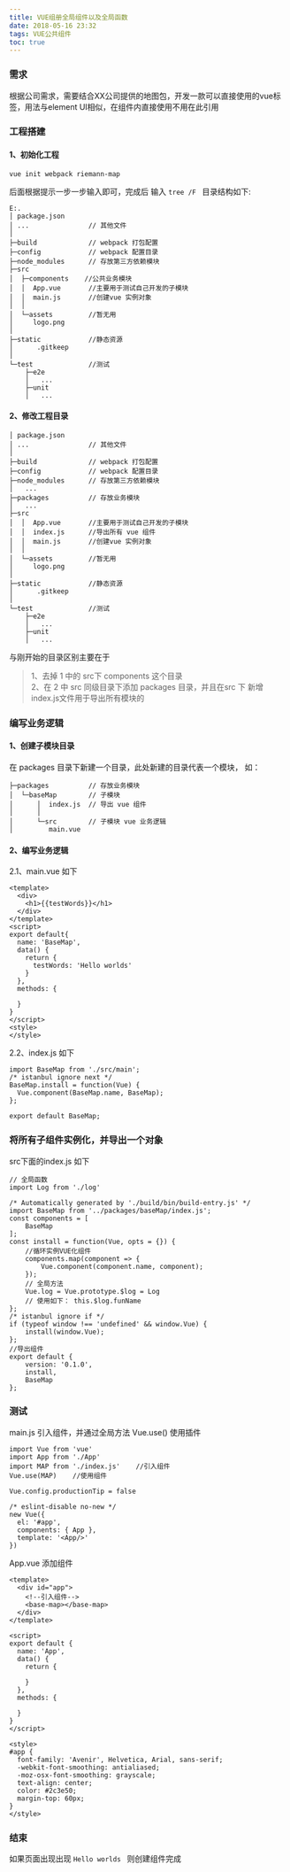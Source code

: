 ```yaml
---
title: VUE组册全局组件以及全局函数
date: 2018-05-16 23:32
tags: VUE公共组件
toc: true
---
```

### 需求
根据公司需求，需要结合XX公司提供的地图包，开发一款可以直接使用的vue标签，用法与element UI相似，在组件内直接使用不用在此引用

### 工程搭建
#### 1、初始化工程
```
vue init webpack riemann-map
```
后面根据提示一步一步输入即可，完成后
输入 ```tree /F ``` 目录结构如下:
```
E:.
│ package.json
│ ...               // 其他文件
│
├─build             // webpack 打包配置
├─config            // webpack 配置目录
├─node_modules      // 存放第三方依赖模块
├─src
│  ├─components    //公共业务模块
│  │  App.vue       //主要用于测试自己开发的子模块
│  │  main.js       //创建vue 实例对象
│  │
│  └─assets         //暂无用
│     logo.png
│
├─static            //静态资源
│      .gitkeep
│
└─test              //测试
    ├─e2e
    │   ...
    ├─unit
    │   ...
```
#### 2、修改工程目录 
```
│ package.json
│ ...               // 其他文件
│
├─build             // webpack 打包配置
├─config            // webpack 配置目录
├─node_modules      // 存放第三方依赖模块
│   ...                 
├─packages          // 存放业务模块
│   ...
├─src
│  │  App.vue       //主要用于测试自己开发的子模块
│  │  index.js      //导出所有 vue 组件
│  │  main.js       //创建vue 实例对象
│  │
│  └─assets         //暂无用
│     logo.png
│
├─static            //静态资源
│      .gitkeep
│
└─test              //测试
    ├─e2e
    │   ...
    ├─unit
    │   ...
```
与刚开始的目录区别主要在于   
>1、去掉 1 中的 src下 components 这个目录  
2、在 2 中 src 同级目录下添加 packages 目录，并且在src 下 新增 index.js文件用于导出所有模块的

### 编写业务逻辑
#### 1、创建子模块目录
在 packages 目录下新建一个目录，此处新建的目录代表一个模块， 如：
```
├─packages          // 存放业务模块
│  └─baseMap        // 子模块
│      │  index.js  // 导出 vue 组件
│      │
│      └─src        // 子模块 vue 业务逻辑
│         main.vue
```
#### 2、编写业务逻辑
2.1、main.vue 如下
```
<template>
  <div>
    <h1>{{testWords}}</h1>
  </div>
</template>
<script>
export default{
  name: 'BaseMap',
  data() {
    return {
      testWords: 'Hello worlds'
    }
  },
  methods: {

  }
}
</script>
<style>
</style>

```
2.2、index.js 如下
```
import BaseMap from './src/main';
/* istanbul ignore next */
BaseMap.install = function(Vue) {
  Vue.component(BaseMap.name, BaseMap);
};

export default BaseMap;

```
### 将所有子组件实例化，并导出一个对象
src下面的index.js 如下
```
// 全局函数
import Log from './log'

/* Automatically generated by './build/bin/build-entry.js' */
import BaseMap from '../packages/baseMap/index.js';
const components = [
    BaseMap
];
const install = function(Vue, opts = {}) {
    //循环实例VUE化组件
    components.map(component => {
        Vue.component(component.name, component);
    });
    // 全局方法
    Vue.log = Vue.prototype.$log = Log
    // 使用如下： this.$log.funName
};
/* istanbul ignore if */
if (typeof window !== 'undefined' && window.Vue) {
    install(window.Vue);
};
//导出组件
export default {
    version: '0.1.0',
    install,
    BaseMap
};

```
### 测试
main.js 引入组件，并通过全局方法 Vue.use() 使用插件
```
import Vue from 'vue'
import App from './App'
import MAP from './index.js'    //引入组件
Vue.use(MAP)    //使用组件

Vue.config.productionTip = false

/* eslint-disable no-new */
new Vue({
  el: '#app',
  components: { App },
  template: '<App/>'
})

```

App.vue 添加组件
```
<template>
  <div id="app">
    <!--引入组件-->
    <base-map></base-map>
  </div>
</template>

<script>
export default {
  name: 'App',
  data() {
    return {

    }
  },
  methods: {

  }
}
</script>

<style>
#app {
  font-family: 'Avenir', Helvetica, Arial, sans-serif;
  -webkit-font-smoothing: antialiased;
  -moz-osx-font-smoothing: grayscale;
  text-align: center;
  color: #2c3e50;
  margin-top: 60px;
}
</style>

```

### 结束
如果页面出现出现 ```Hello worlds ``` 则创建组件完成
